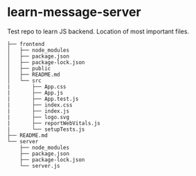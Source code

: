 # learn-message-server
Test repo to learn JS backend. Location of most important files.

```
├── frontend
│   ├── node_modules
│   ├── package.json
│   ├── package-lock.json
│   ├── public
│   ├── README.md
│   └── src
|       ├── App.css
|       ├── App.js
|       ├── App.test.js
|       ├── index.css
|       ├── index.js
|       ├── logo.svg
|       ├── reportWebVitals.js
|       └── setupTests.js
├── README.md
└── server
    ├── node_modules
    ├── package.json
    ├── package-lock.json
    └── server.js
```
